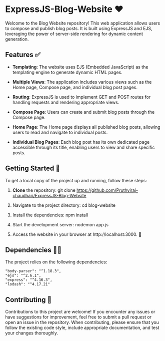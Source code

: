 # ExpressJS-Blog-Website ❤️

Welcome to the Blog Website repository! This web application allows users to compose and publish blog posts. 
It is built using ExpressJS and EJS, leveraging the power of server-side rendering for dynamic content generation.

## Features ✅

- **Templating**: The website uses EJS (Embedded JavaScript) as the templating engine to generate dynamic HTML pages.

- **Multiple Views**: The application includes various views such as the Home page, Compose page, and individual blog post pages.

- **Routing**: ExpressJS is used to implement GET and POST routes for handling requests and rendering appropriate views.

- **Compose Page**: Users can create and submit blog posts through the Compose page.

- **Home Page**: The Home page displays all published blog posts, allowing users to read and navigate to individual posts.

- **Individual Blog Pages**: Each blog post has its own dedicated page accessible through its title, enabling users to view and share specific posts.

## Getting Started 🚀

To get a local copy of the project up and running, follow these steps:

1. **Clone** the repository:
   git clone https://github.com/Pruthviraj-chaudhari/ExpressJS-Blog-Website

2. Navigate to the project directory:
   cd blog-website

3. Install the dependencies:
   npm install

4. Start the development server:
   nodemon app.js

5. Access the website in your browser at http://localhost:3000. 🚀


## Dependencies 🕵️‍♀️
The project relies on the following dependencies:

    "body-parser": "^1.18.3",
    "ejs": "^2.6.1",
    "express": "^4.16.3",
    "lodash": "^4.17.21"


## Contributing 💌
Contributions to this project are welcome! If you encounter any issues or have suggestions for improvement, feel free to submit a pull request or open an issue in the repository.
When contributing, please ensure that you follow the existing code style, include appropriate documentation, and test your changes thoroughly. 
    
